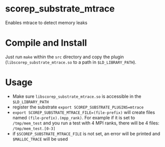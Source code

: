 # scorep_substrate_mtrace
Enables mtrace to detect memory leaks

# Compile and Install

Just run `make` within the `src` directory and copy the plugin (`libscorep_substrate_mtrace.so` to a path in `$LD_LIBRARY_PATH`).

# Usage
- Make sure `libscorep_substrate_mtrace.so` is accessible in the `$LD_LIBRARY_PATH`
- register the substrate `export SCOREP_SUBSTRATE_PLUGINS=mtrace`
- `export SCOREP_SUBSTRATE_MTRACE_FILE=(file-prefix)` will create files named `(file-prefix).(mpp_rank)`. For example if it is set to `/tmp/mem_test` and you run a test with 4 MPI ranks, there will be 4 files: `/tmp/mem_test.[0-3]`
- if `$SCOREP_SUBSTRATE_MTRACE_FILE` is not set, an error will be printed and `$MALLOC_TRACE` will be used